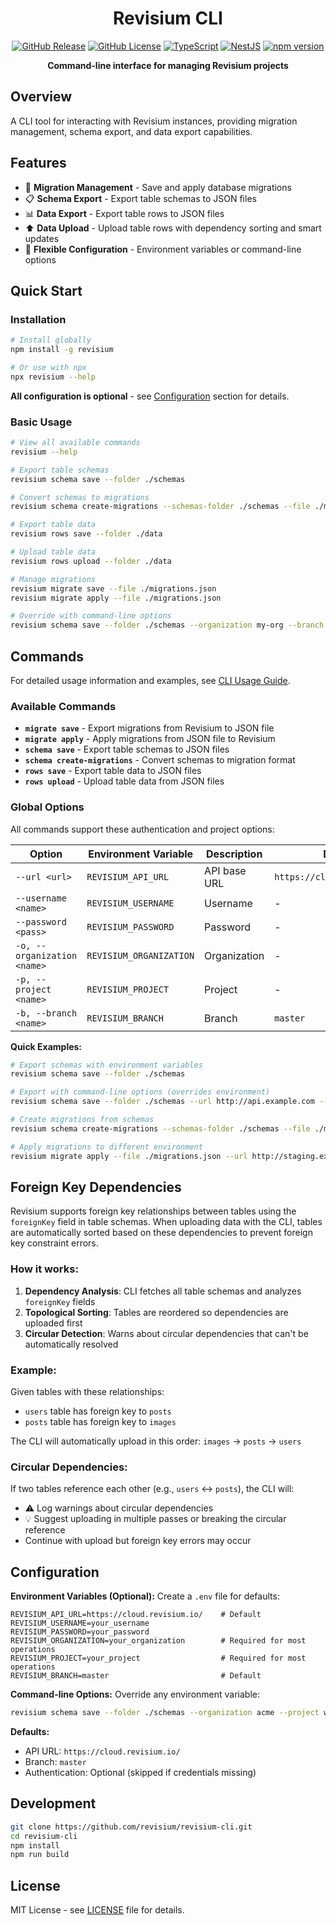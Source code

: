 <div align="center">

# Revisium CLI

[![GitHub Release](https://img.shields.io/github/v/release/revisium/revisium-cli)](https://github.com/revisium/revisium-cli/releases)
[![GitHub License](https://img.shields.io/badge/License-MIT-green.svg)](https://github.com/revisium/supergraph-builder/blob/master/LICENSE)
[![TypeScript](https://img.shields.io/badge/TypeScript-5.7-blue.svg)](https://www.typescriptlang.org/)
[![NestJS](https://img.shields.io/badge/NestJS-11.0-red.svg)](https://nestjs.com/)
[![npm version](https://img.shields.io/npm/v/revisium.svg)](https://www.npmjs.com/package/revisium)

**Command-line interface for managing Revisium projects**

</div>

## Overview

A CLI tool for interacting with Revisium instances, providing migration management, schema export, and data export capabilities.

## Features

- 🚀 **Migration Management** - Save and apply database migrations
- 📋 **Schema Export** - Export table schemas to JSON files
- 📊 **Data Export** - Export table rows to JSON files
- ⬆️ **Data Upload** - Upload table rows with dependency sorting and smart updates
- 🔧 **Flexible Configuration** - Environment variables or command-line options

## Quick Start

### Installation

```bash
# Install globally
npm install -g revisium

# Or use with npx
npx revisium --help
```

**All configuration is optional** - see [Configuration](#configuration) section for details.

### Basic Usage

```bash
# View all available commands
revisium --help

# Export table schemas
revisium schema save --folder ./schemas

# Convert schemas to migrations
revisium schema create-migrations --schemas-folder ./schemas --file ./migrations.json

# Export table data
revisium rows save --folder ./data

# Upload table data  
revisium rows upload --folder ./data

# Manage migrations
revisium migrate save --file ./migrations.json
revisium migrate apply --file ./migrations.json

# Override with command-line options
revisium schema save --folder ./schemas --organization my-org --branch dev
```

## Commands

For detailed usage information and examples, see [CLI Usage Guide](CLI_USAGE.md).

### Available Commands

- **`migrate save`** - Export migrations from Revisium to JSON file
- **`migrate apply`** - Apply migrations from JSON file to Revisium
- **`schema save`** - Export table schemas to JSON files
- **`schema create-migrations`** - Convert schemas to migration format
- **`rows save`** - Export table data to JSON files
- **`rows upload`** - Upload table data from JSON files

### Global Options

All commands support these authentication and project options:

| Option | Environment Variable | Description | Default |
|--------|---------------------|-------------|---------|
| `--url <url>` | `REVISIUM_API_URL` | API base URL | `https://cloud.revisium.io/` |
| `--username <name>` | `REVISIUM_USERNAME` | Username | - |
| `--password <pass>` | `REVISIUM_PASSWORD` | Password | - |
| `-o, --organization <name>` | `REVISIUM_ORGANIZATION` | Organization | - |
| `-p, --project <name>` | `REVISIUM_PROJECT` | Project | - |
| `-b, --branch <name>` | `REVISIUM_BRANCH` | Branch | `master` |

**Quick Examples:**
```bash
# Export schemas with environment variables
revisium schema save --folder ./schemas

# Export with command-line options (overrides environment)
revisium schema save --folder ./schemas --url http://api.example.com --organization my-org

# Create migrations from schemas
revisium schema create-migrations --schemas-folder ./schemas --file ./migrations.json

# Apply migrations to different environment
revisium migrate apply --file ./migrations.json --url http://staging.example.com
```

## Foreign Key Dependencies

Revisium supports foreign key relationships between tables using the `foreignKey` field in table schemas. When uploading data with the CLI, tables are automatically sorted based on these dependencies to prevent foreign key constraint errors.

### How it works:

1. **Dependency Analysis**: CLI fetches all table schemas and analyzes `foreignKey` fields
2. **Topological Sorting**: Tables are reordered so dependencies are uploaded first
3. **Circular Detection**: Warns about circular dependencies that can't be automatically resolved

### Example:

Given tables with these relationships:
- `users` table has foreign key to `posts` 
- `posts` table has foreign key to `images`

The CLI will automatically upload in this order: `images` → `posts` → `users`

### Circular Dependencies:

If two tables reference each other (e.g., `users` ↔ `posts`), the CLI will:
- ⚠️  Log warnings about circular dependencies
- 💡 Suggest uploading in multiple passes or breaking the circular reference
- Continue with upload but foreign key errors may occur

## Configuration

**Environment Variables (Optional):**
Create a `.env` file for defaults:

```env
REVISIUM_API_URL=https://cloud.revisium.io/    # Default
REVISIUM_USERNAME=your_username
REVISIUM_PASSWORD=your_password
REVISIUM_ORGANIZATION=your_organization        # Required for most operations
REVISIUM_PROJECT=your_project                  # Required for most operations  
REVISIUM_BRANCH=master                         # Default
```

**Command-line Options:**
Override any environment variable:

```bash
revisium schema save --folder ./schemas --organization acme --project website
```

**Defaults:**
- API URL: `https://cloud.revisium.io/`
- Branch: `master`
- Authentication: Optional (skipped if credentials missing)

## Development

```bash
git clone https://github.com/revisium/revisium-cli.git
cd revisium-cli
npm install
npm run build
```

## License

MIT License - see [LICENSE](LICENSE) file for details.